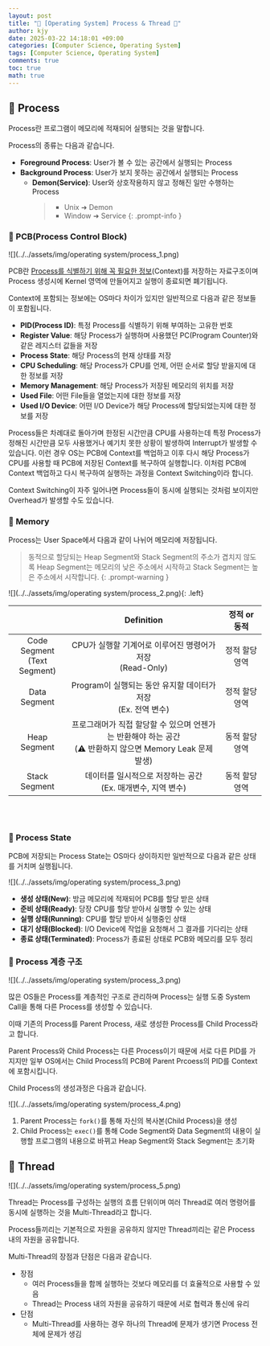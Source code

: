 ```yaml
---
layout: post
title: "💾 [Operating System] Process & Thread 💾"
author: kjy
date: 2025-03-22 14:18:01 +09:00
categories: [Computer Science, Operating System]
tags: [Computer Science, Operating System]
comments: true
toc: true
math: true
---
```


## 💾 Process

Process란 프로그램이 메모리에 적재되어 실행되는 것을 말합니다.

Process의 종류는 다음과 같습니다.
- **Foreground Process**: User가 볼 수 있는 공간에서 실행되는 Process
- **Background Process**: User가 보지 못하는 공간에서 실행되는 Process
    - **Demon(Service)**: User와 상호작용하지 않고 정해진 일만 수행하는 Process
        > - Unix ➜ Demon  
        > - Window ➜ Service
        {: .prompt-info }

### 💾 PCB(Process Control Block)

![](../../assets/img/operating system/process_1.png)

PCB란 <u>Process를 식별하기 위해 꼭 필요한 정보</u>(Context)를 저장하는 자료구조이며 Process 생성시에 Kernel 영역에 만들어지고 실행이 종료되면 폐기됩니다.

Context에 포함되는 정보에는 OS마다 차이가 있지만 일반적으로 다음과 같은 정보들이 포함됩니다.

- **PID(Process ID)**: 특정 Process를 식별하기 위해 부여하는 고유한 번호
- **Register Value**: 해당 Process가 실행하며 사용했던 PC(Program Counter)와 같은 레지스터 값들을 저장
- **Process State**: 해당 Process의 현재 상태를 저장
- **CPU Scheduling**: 해당 Process가 CPU를 언제, 어떤 순서로 할당 받을지에 대한 정보를 저장
- **Memory Management**: 해당 Process가 저장된 메모리의 위치를 저장
- **Used File**: 어떤 File들을 열었는지에 대한 정보를 저장
- **Used I/O Device**: 어떤 I/O Device가 해당 Process에 할당되었는지에 대한 정보를 저장

Process들은 차례대로 돌아가며 한정된 시간만큼 CPU를 사용하는데 특정 Process가 정해진 시간만큼 모두 사용했거나 예기치 못한 상황이 발생하여 Interrupt가 발생할 수 있습니다. 이런 경우 OS는 PCB에 Context를 백업하고 이후 다시 해당 Process가 CPU를 사용할 때 PCB에 저장된 Context를 복구하여 실행합니다. 이처럼 PCB에 Context 백업하고 다시 복구하여 실행하는 과정을 Context Switching이라 합니다.

Context Switching이 자주 일어나면 Process들이 동시에 실행되는 것처럼 보이지만 Overhead가 발생할 수도 있습니다.

### 💾 Memory

Process는 User Space에서 다음과 같이 나뉘어 메모리에 저장됩니다.

> 동적으로 할당되는 Heap Segment와 Stack Segment의 주소가 겹치지 않도록 Heap Segment는 메모리의 낮은 주소에서 시작하고 Stack Segment는 높은 주소에서 시작합니다.
{: .prompt-warning }


![](../../assets/img/operating system/process_2.png){: .left}

|  | Definition | 정적 or 동적 |
|:-:|:-:|:-:|
| Code Segment <br/> (Text Segment) | CPU가 실행할 기계어로 이루어진 명령어가 저장 <br/> (Read-Only) | 정적 할당 영역
| Data Segment | Program이 실행되는 동안 유지할 데이터가 저장 <br/> (Ex. 전역 변수) | 정적 할당 영역
| Heap Segment | 프로그래머가 직접 할당할 수 있으며 언젠가는 반환해야 하는 공간 <br/> (⚠️ 반환하지 않으면 Memory Leak 문제 발생) | 동적 할당 영역
| Stack Segment | 데이터를 일시적으로 저장하는 공간 <br/> (Ex. 매개변수, 지역 변수) | 동적 할당 영역

<br/><br/>

### 💾 Process State

PCB에 저장되는 Process State는 OS마다 상이하지만 일반적으로 다음과 같은 상태를 거치며 실행됩니다.

![](../../assets/img/operating system/process_3.png)

- **생성 상태(New)**: 방금 메모리에 적재되어 PCB를 할당 받은 상태
- **준비 상태(Ready)**: 당장 CPU를 할당 받아서 실행할 수 있는 상태
- **실행 상태(Running)**: CPU를 할당 받아서 실행중인 상태
- **대기 상태(Blocked)**: I/O Device에 작업을 요청해서 그 결과를 기다리는 상태 
- **종료 상태(Terminated)**: Process가 종료된 상태로 PCB와 메모리를 모두 정리

### 💾 Process 계층 구조

![](../../assets/img/operating system/process_3.png)

많은 OS들은 Process를 계층적인 구조로 관리하며 Process는 실행 도중 System Call을 통해 다른 Process를 생성할 수 있습니다.

이때 기존의 Process를 Parent Process, 새로 생성한 Process를 Child Process라고 합니다.

Parent Process와 Child Process는 다른 Process이기 때문에 서로 다른 PID를 가지지만 일부 OS에서는 Child Process의 PCB에 Parent Prcoess의 PID를 Context에 포함시킵니다.

Child Process의 생성과정은 다음과 같습니다.

![](../../assets/img/operating system/process_4.png)

1. Parent Process는 `fork()`를 통해 자신의 복사본(Child Process)을 생성
2. Child Process는 `exec()`를 통해 Code Segment와 Data Segment의 내용이 실행할 프로그램의 내용으로 바뀌고 Heap Segment와 Stack Segment는 초기화

## 💾 Thread

![](../../assets/img/operating system/process_5.png)

Thread는 Process를 구성하는 실행의 흐름 단위이며 여러 Thread로 여러 명령어를 동시에 실행하는 것을 Multi-Thread라고 합니다.

Process들끼리는 기본적으로 자원을 공유하지 않지만 Thread끼리는 같은 Process 내의 자원을 공유합니다.

Multi-Thread의 장점과 단점은 다음과 같습니다.
- 장점
    - 여러 Process들을 함께 실행하는 것보다 메모리를 더 효율적으로 사용할 수 있음
    - Thread는 Process 내의 자원을 공유하기 때문에 서로 협력과 통신에 유리
- 단점
    - Multi-Thread를 사용하는 경우 하나의 Thread에 문제가 생기면 Process 전체에 문제가 생김
